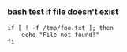 ### bash test if file doesn't exist







```
if [ ! -f /tmp/foo.txt ]; then
    echo "File not found!"
fi
```
